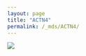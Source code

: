 ```yaml
---
layout: page
title: "ACTN4"
permalink: /_mds/ACTN4/
---
```


![](../../algns0/N126_5HSAA001733_aln_report.png?raw=true)